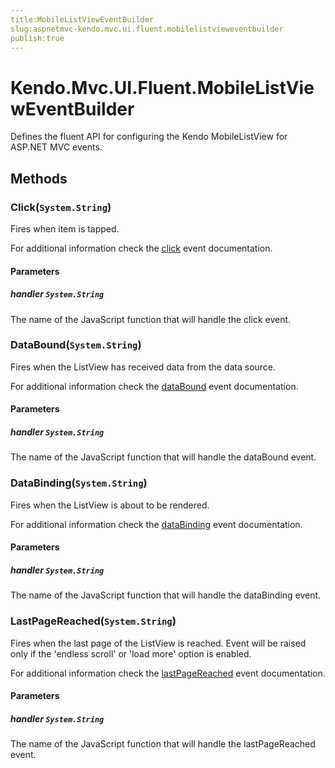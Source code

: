 ```yaml
---
title:MobileListViewEventBuilder
slug:aspnetmvc-kendo.mvc.ui.fluent.mobilelistvieweventbuilder
publish:true
---
```


# Kendo.Mvc.UI.Fluent.MobileListViewEventBuilder
Defines the fluent API for configuring the Kendo MobileListView for ASP.NET MVC events.



## Methods

### Click(`System.String`)
Fires when item is tapped.

For additional information check the [click](/kendo-ui/api/web/mobilelistview#events-click) event documentation.


#### Parameters

##### handler `System.String`
The name of the JavaScript function that will handle the click event.





### DataBound(`System.String`)
Fires when the ListView has received data from the data source.

For additional information check the [dataBound](/kendo-ui/api/web/mobilelistview#events-dataBound) event documentation.


#### Parameters

##### handler `System.String`
The name of the JavaScript function that will handle the dataBound event.





### DataBinding(`System.String`)
Fires when the ListView is about to be rendered.

For additional information check the [dataBinding](/kendo-ui/api/web/mobilelistview#events-dataBinding) event documentation.


#### Parameters

##### handler `System.String`
The name of the JavaScript function that will handle the dataBinding event.





### LastPageReached(`System.String`)
Fires when the last page of the ListView is reached. Event will be raised only if the 'endless scroll' or 'load more' option is enabled.

For additional information check the [lastPageReached](/kendo-ui/api/web/mobilelistview#events-lastPageReached) event documentation.


#### Parameters

##### handler `System.String`
The name of the JavaScript function that will handle the lastPageReached event.






